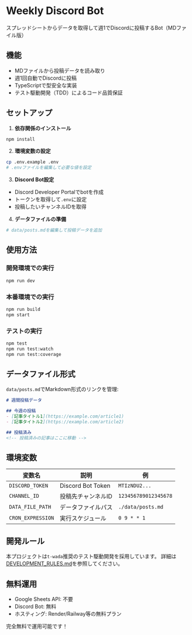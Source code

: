 # Weekly Discord Bot

スプレッドシートからデータを取得して週1でDiscordに投稿するBot（MDファイル版）

## 機能

- MDファイルから投稿データを読み取り
- 週1回自動でDiscordに投稿
- TypeScriptで型安全な実装
- テスト駆動開発（TDD）によるコード品質保証

## セットアップ

1. **依存関係のインストール**
```bash
npm install
```

2. **環境変数の設定**
```bash
cp .env.example .env
# .envファイルを編集して必要な値を設定
```

3. **Discord Bot設定**
- Discord Developer Portalでbotを作成
- トークンを取得して`.env`に設定
- 投稿したいチャンネルIDを取得

4. **データファイルの準備**
```bash
# data/posts.mdを編集して投稿データを追加
```

## 使用方法

### 開発環境での実行
```bash
npm run dev
```

### 本番環境での実行
```bash
npm run build
npm start
```

### テストの実行
```bash
npm test
npm run test:watch
npm run test:coverage
```

## データファイル形式

`data/posts.md`でMarkdown形式のリンクを管理:

```markdown
# 週間投稿データ

## 今週の投稿
- [記事タイトル1](https://example.com/article1)
- [記事タイトル2](https://example.com/article2)

## 投稿済み
<!-- 投稿済みの記事はここに移動 -->
```

## 環境変数

| 変数名 | 説明 | 例 |
|--------|------|-----|
| `DISCORD_TOKEN` | Discord Bot Token | `MTIzNDU2...` |
| `CHANNEL_ID` | 投稿先チャンネルID | `123456789012345678` |
| `DATA_FILE_PATH` | データファイルパス | `./data/posts.md` |
| `CRON_EXPRESSION` | 実行スケジュール | `0 9 * * 1` |

## 開発ルール

本プロジェクトは`t-wada`推奨のテスト駆動開発を採用しています。
詳細は[DEVELOPMENT_RULES.md](./DEVELOPMENT_RULES.md)を参照してください。

## 無料運用

- Google Sheets API: 不要
- Discord Bot: 無料
- ホスティング: Render/Railway等の無料プラン

完全無料で運用可能です！